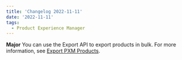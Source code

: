 ```yaml
---
title: 'Changelog 2022-11-11'
date: '2022-11-11'
tags:
  - Product Experience Manager
---
```

**Major** You can use the Export API to export products in bulk. For more information, see [Export PXM Products](/docs/pxm/products/export-products).
